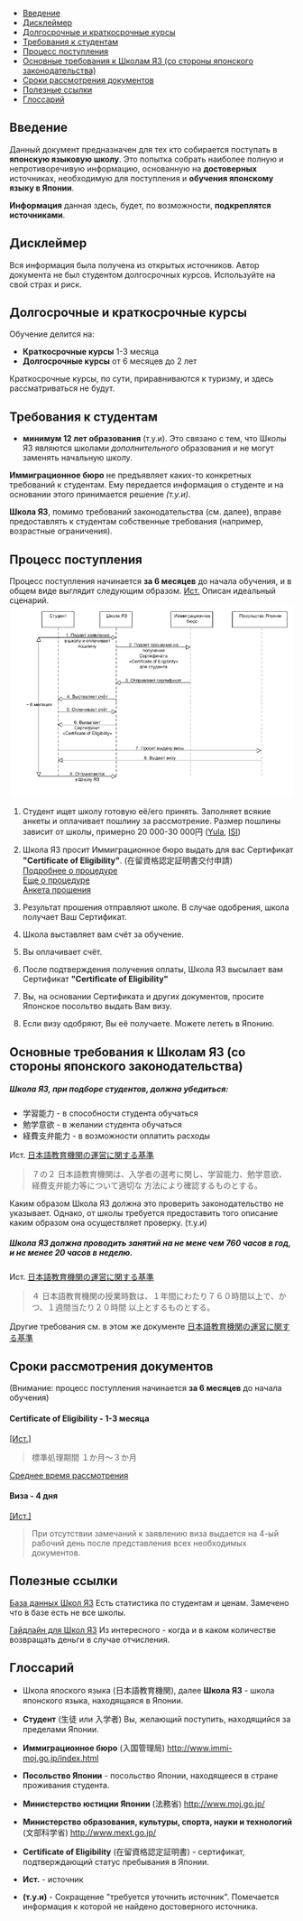 * [Введение](#введение)
* [Дисклеймер](#дисклеймер)
* [Долгосрочные и краткосрочные курсы](#долгосрочные-и-краткосрочные-курсы)
* [Требования к студентам](#требования-к-студентам)
* [Процесс поступления](#процесс-поступления)
* [Основные требования к Школам ЯЗ (со стороны японского законодательства)](#основные-требования-к-школам-яз-со-стороны-японского-законодательства)
* [Сроки рассмотрения документов](#сроки-рассмотрения-документов)
* [Полезные ссылки](#полезные-ссылки)
* [Глоссарий](#глоссарий)


## Введение
Данный документ предназначен для тех кто собирается поступать в **японскую языковую школу**.
Это попытка собрать наиболее полную и непротиворечивую информацию,
основанную на **достоверных** источниках,
необходимую для поступления и **обучения японскому языку в Японии**.

**Информация** данная здесь, будет, по возможности, **подкреплятся источниками**.


## Дисклеймер
Вся информация была получена из открытых источников. Автор документа не был студентом долгосрочных курсов.
Используйте на свой страх и риск.

## Долгосрочные и краткосрочные курсы
Обучение делится на:
- **Краткосрочные курсы** 1-3 месяца 
- **Долгосрочные курсы** от 6 месяцев до 2 лет

Краткосрочные курсы, по сути, приравниваются к туризму, и здесь рассматриваться не будут.

## Требования к студентам

- **минимум 12 лет образования** (т.у.и).
Это связано с тем, что Школы ЯЗ являются школами *дополнительного* образования и не могут заменять начальную школу.

**Иммиграционное бюро** не предъявляет каких-то конкретных требований к студентам. 
Ему передается информация о студенте и на основании этого принимается решение *(т.у.и)*.

**Школа ЯЗ**, помимо требований законодательства (см. далее),
вправе предоставлять к студентам собственные требования (например, возрастные ограничения).


## Процесс поступления

Процесс поступления начинается **за 6 месяцев** до начала обучения, и
в общем виде выглядит следующим образом.
[Ист.](https://www.isi-education.com/ja/application/process/student-visa/)
Описан идеальный сценарий.
![Процесс поступления](app_procedure.png)

1. Студент ищет школу готовую её/его принять.
Заполняет всякие анкеты и оплачивает пошлину за рассмотрение.
Размер пошлины зависит от школы, примерно 20 000-30 000円
([Yula](https://yula.jp/tuition/), [ISI](https://www.isi-education.com/ja/application/fee/))

2. Школа ЯЗ просит Иммиграционное бюро выдать для вас Сертификат
**"Certificate of Eligibility"**. (在留資格認定証明書交付申請)\
[Подробнее о процедуре](http://www.moj.go.jp/ONLINE/IMMIGRATION/16-1.html) \
[Еще о процедуре](http://www.moj.go.jp/ONLINE/IMMIGRATION/ZAIRYU_NINTEI/zairyu_nintei10_17.html) \
[Анкета прошения](http://www.moj.go.jp/content/001268753.pdf)

3. Результат прошения отправляют школе. В случае одобрения, школа получает Ваш Сертификат.
4. Школа выставляет вам счёт за обучение.
5. Вы оплачивает счёт.
6. После подтверждения получения оплаты, Школа ЯЗ высылает вам Сертификат **"Certificate of Eligibility"**
7. Вы, на основании Сертификата и других документов, просите Японское посольтво выдать Вам визу.
8. Если визу одобряют, Вы её получаете.
Можете лететь в Японию.

## Основные требования к Школам ЯЗ (со стороны японского законодательства)

##### Школа ЯЗ, при подборе студентов, должна убедиться:
 - 学習能力 - в способности студента обучаться
 - 勉学意欲 - в желании студента обучаться
 - 経費支弁能力 - в возможности оплатить расходы

Ист. [日本語教育機関の運営に関する基準](http://www.moj.go.jp/content/000073836.pdf)
> ７の２  日本語教育機関は、入学者の選考に関し、学習能力、勉学意欲、経費支弁能力等について適切な
>  方法により確認するものとする。

Каким образом Школа ЯЗ должна это проверить законодательство не указывает. Однако, от школы требуется предоставить
того описание каким образом она осуществляет проверку. (т.у.и)


##### Школа ЯЗ должна проводить занятий на не мене чем 760 часов в год, и не менее 20 часов в неделю.
Ист. [日本語教育機関の運営に関する基準](http://www.moj.go.jp/content/000073836.pdf)
> ４  日本語教育機関の授業時数は、１年間にわたり７６０時間以上で、かつ、１週間当たり２０時間
>   以上とするものとする。 

Другие требования см. в этом же документе [日本語教育機関の運営に関する基準](http://www.moj.go.jp/content/000073836.pdf)

## Сроки рассмотрения документов
(Внимание: процесс поступления начинается **за 6 месяцев** до начала обучения)
#### Certificate of Eligibility - 1-3 месяца 
[[Ист.]](http://www.moj.go.jp/ONLINE/IMMIGRATION/16-1.html)
> 標準処理期間 	１か月～３か月

[Среднее время рассмотрения](http://www.moj.go.jp/nyuukokukanri/kouhou/nyuukokukanri07_00140.html)

#### Виза - 4 дня 
[[Ист.]](https://www.ru.emb-japan.go.jp/VISANDTOURISM/Visa/Info.html)
> При отсутствии замечаний к заявлению виза выдается на 4-ый рабочий день после представления всех необходимых документов.


## Полезные ссылки

[База данных Школ ЯЗ](https://www.nisshinkyo.org/search/) Есть статистика по студентам и ценам. Замечено что в базе есть не все школы.

[Гайдлайн для Школ ЯЗ](https://www.nisshinkyo.org/article/pdf/guide1.pdf) Из интересного - когда и в каком количестве возвращать деньги в случае отчисления.

## Глоссарий

- Школа япоского языка (日本語教育機関), далее **Школа ЯЗ** - школа японского языка, находящаяся в Японии.

- **Студент** (生徒 или 入学者) Вы, желающий поступить, находящийся за пределами Японии.

- **Иммиграционное бюро** (入国管理局) http://www.immi-moj.go.jp/index.html

- **Посольство Японии** - посольство Японии, находящееся в стране проживания студента.

- **Министерство юстиции Японии** (法務省) http://www.moj.go.jp/

- **Министерство образования, культуры, спорта, науки и технологий** (文部科学省) http://www.mext.go.jp/

- **Certificate of Eligibility** (在留資格認定証明書) - сертификат, подтверждающий статус пребывания в Японии.

- **Ист.** - источник
- **(т.у.и)** - Сокращение "требуется уточнить источник".
Помечается информация к которой не найдено достоверного источника. 
